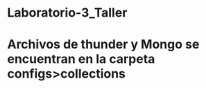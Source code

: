 # Laboratorio-3_Taller 
# Archivos de thunder y Mongo se encuentran en la carpeta configs>collections